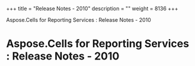 +++
title = "Release Notes - 2010" 
description = "" 
weight = 8136 
+++

Aspose.Cells for Reporting Services : Release Notes - 2010  

# Aspose.Cells for Reporting Services : Release Notes - 2010


